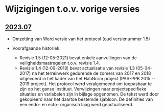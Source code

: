 # Wijzigingen t.o.v. vorige versies

## [2023.07](../2023.07/index.html)

-   Omzetting van Word versie van het protocol (oud versienummer 1.5)

-   Voorafgaande historiek:

    -   Revisie 1.5 (12-05-2021) bevat enkele aanvullingen van de veiligheidsmaatregelen t.o.v. revisie 1.4.
    -   Revisie 1.4 (12-09-2018) bevat actualisatie van revisie 1.3 (05-04-2017) na het terreinwerk gedurende de zomers van 2017 en 2018 uitgevoerd in het kader van het HabNorm project (PAS-PPB 2015 -- 2019 project). Het protocol werd veralgemeend om toepasbaar te zijn op het ganse Instituut. Verwijzingen naar projectspecifieke situaties en variabelen zijn in bijlage opgenomen. De tekst werd door gekopieerd naar het daartoe bestemde sjabloon. De definities van een endo- en ecto- organisch laag werd geactualiseerd.
